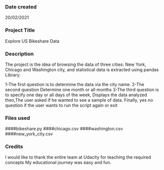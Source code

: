 ### Date created
20/02/2021

### Project Title
Explore US Bikeshare Data

### Description
The project is the idea of browsing the data of three cities: New York, Chicago and Washington city, and  statistical data is extracted using pandas Library.

1-The first question is to determine the data via the city name.
2-The second question Determine one month or all months
3-The third question is to specify one day or all days of the week,
Displays the data analyzed
then,The user asked if he wanted to see a sample of data.
Finally, yes no question if the user wants to run the script again or exit

### Files used
####bikeshare.py
####chicago.csv
####washington.csv
####new_york_city.csv

### Credits
I would like to thank the entire team at Udacity for teaching the required concepts My educational journey was easy and fun.


